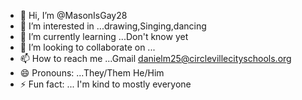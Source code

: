 - 👋 Hi, I’m @MasonIsGay28
- 👀 I’m interested in ...drawing,Singing,dancing
- 🌱 I’m currently learning ...Don't know yet
- 💞️ I’m looking to collaborate on ...
- 📫 How to reach me ...Gmail danielm25@circlevillecityschools.org
- 😄 Pronouns: ...They/Them He/Him
- ⚡ Fun fact: ... I'm kind to mostly everyone

<!---
MasonIsGay28/MasonIsGay28 is a ✨ special ✨ repository because its `README.md` (this file) appears on your GitHub profile.
You can click the Preview link to take a look at your changes.
--->
